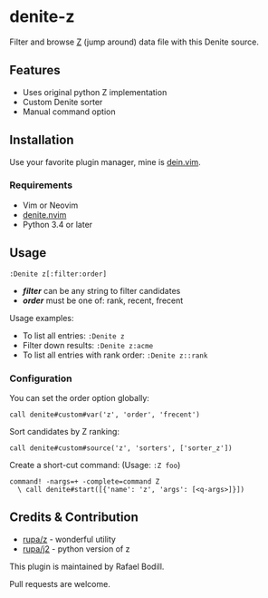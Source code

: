 # denite-z

Filter and browse [Z] (jump around) data file with this Denite source.

## Features

- Uses original python Z implementation
- Custom Denite sorter
- Manual command option

## Installation

Use your favorite plugin manager, mine is [dein.vim].

### Requirements

- Vim or Neovim
- [denite.nvim]
- Python 3.4 or later

## Usage

```viml
:Denite z[:filter:order]
```

- _**filter**_ can be any string to filter candidates
- _**order**_ must be one of: rank, recent, frecent

Usage examples:

- To list all entries: `:Denite z`
- Filter down results: `:Denite z:acme`
- To list all entries with rank order: `:Denite z::rank`

### Configuration

You can set the order option globally:

```viml
call denite#custom#var('z', 'order', 'frecent')
```

Sort candidates by Z ranking:

```viml
call denite#custom#source('z', 'sorters', ['sorter_z'])
```

Create a short-cut command: (Usage: `:Z foo`)

```viml
command! -nargs=+ -complete=command Z
  \ call denite#start([{'name': 'z', 'args': [<q-args>]}])
```

## Credits & Contribution

- [rupa/z] - wonderful utility
- [rupa/j2] - python version of z

This plugin is maintained by Rafael Bodill.

Pull requests are welcome.

[Z]: https://github.com/rupa/z
[rupa/z]: https://github.com/rupa/z
[rupa/j2]: https://github.com/rupa/j2
[denite.nvim]: https://github.com/Shougo/denite.nvim
[dein.vim]: https://github.com/Shougo/dein.vim
